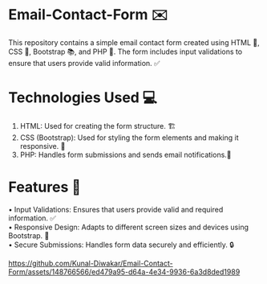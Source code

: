 # Email-Contact-Form ✉️ 
This repository contains a simple email contact form created using HTML 📄, CSS 🎨, Bootstrap 📚, and PHP 🐘. The form includes input validations to ensure that users provide valid information. ✅

# Technologies Used 💻
1. HTML: Used for creating the form structure. 🏗️ </br>
2. CSS (Bootstrap): Used for styling the form elements and making it responsive. 🎨 </br>
3. PHP: Handles form submissions and sends email notifications.📧 </br>

# Features 🌟 
• Input Validations: Ensures that users provide valid and required information. ✅ </br>
• Responsive Design: Adapts to different screen sizes and devices using Bootstrap. 📱 </br>
• Secure Submissions: Handles form data securely and efficiently. 🔒 </br>


https://github.com/Kunal-Diwakar/Email-Contact-Form/assets/148766566/ed479a95-d64a-4e34-9936-6a3d8ded1989


